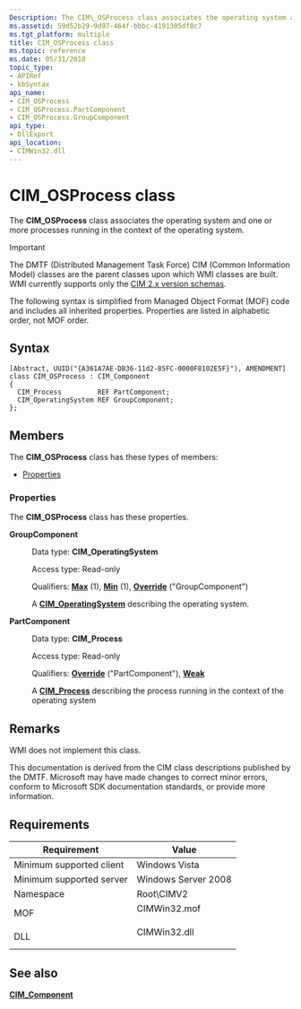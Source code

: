 ```yaml
---
Description: The CIM\_OSProcess class associates the operating system and one or more processes running in the context of the operating system.
ms.assetid: 59d52b29-9d97-464f-bbbc-4191305df8c7
ms.tgt_platform: multiple
title: CIM_OSProcess class
ms.topic: reference
ms.date: 05/31/2018
topic_type: 
- APIRef
- kbSyntax
api_name: 
- CIM_OSProcess
- CIM_OSProcess.PartComponent
- CIM_OSProcess.GroupComponent
api_type: 
- DllExport
api_location: 
- CIMWin32.dll
---
```


# CIM\_OSProcess class

The **CIM\_OSProcess** class associates the operating system and one or more processes running in the context of the operating system.

> [!IMPORTANT]
> The DMTF (Distributed Management Task Force) CIM (Common Information Model) classes are the parent classes upon which WMI classes are built. WMI currently supports only the [CIM 2.x version schemas](https://dmtf.org/standards/cim/schemas).

 

The following syntax is simplified from Managed Object Format (MOF) code and includes all inherited properties. Properties are listed in alphabetic order, not MOF order.

## Syntax

``` syntax
[Abstract, UUID("{A361A7AE-DB36-11d2-85FC-0000F8102E5F}"), AMENDMENT]
class CIM_OSProcess : CIM_Component
{
  CIM_Process         REF PartComponent;
  CIM_OperatingSystem REF GroupComponent;
};
```

## Members

The **CIM\_OSProcess** class has these types of members:

-   [Properties](#properties)

### Properties

The **CIM\_OSProcess** class has these properties.

<dl> <dt>

**GroupComponent**
</dt> <dd> <dl> <dt>

Data type: **CIM\_OperatingSystem**
</dt> <dt>

Access type: Read-only
</dt> <dt>

Qualifiers: [**Max**](/windows/desktop/WmiSdk/standard-qualifiers) (1), [**Min**](/windows/desktop/WmiSdk/standard-qualifiers) (1), [**Override**](/windows/desktop/WmiSdk/standard-qualifiers) ("GroupComponent")
</dt> </dl>

A [**CIM\_OperatingSystem**](cim-operatingsystem.md) describing the operating system.

</dd> <dt>

**PartComponent**
</dt> <dd> <dl> <dt>

Data type: **CIM\_Process**
</dt> <dt>

Access type: Read-only
</dt> <dt>

Qualifiers: [**Override**](/windows/desktop/WmiSdk/standard-qualifiers) ("PartComponent"), [**Weak**](/windows/desktop/WmiSdk/standard-qualifiers)
</dt> </dl>

A [**CIM\_Process**](cim-process.md) describing the process running in the context of the operating system

</dd> </dl>

## Remarks

WMI does not implement this class.

This documentation is derived from the CIM class descriptions published by the DMTF. Microsoft may have made changes to correct minor errors, conform to Microsoft SDK documentation standards, or provide more information.

## Requirements



| Requirement | Value |
|-------------------------------------|-----------------------------------------------------------------------------------------|
| Minimum supported client<br/> | Windows Vista<br/>                                                                |
| Minimum supported server<br/> | Windows Server 2008<br/>                                                          |
| Namespace<br/>                | Root\\CIMV2<br/>                                                                  |
| MOF<br/>                      | <dl> <dt>CIMWin32.mof</dt> </dl> |
| DLL<br/>                      | <dl> <dt>CIMWin32.dll</dt> </dl> |



## See also

<dl> <dt>

[**CIM\_Component**](cim-component.md)
</dt> </dl>

 

